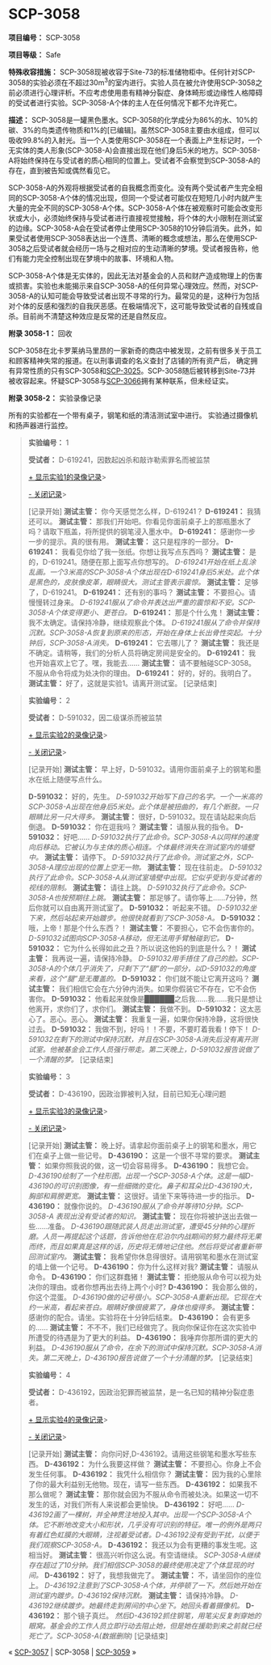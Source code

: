 # SCP-3058
                        


**项目编号：** SCP-3058

**项目等级：** Safe

**特殊收容措施：** SCP-3058现被收容于Site-73的标准储物柜中。任何针对SCP-3058的实验必须在不超过30m<sup>3</sup>的室内进行。实验人员在被允许使用SCP-3058之前必须进行心理评析。不应考虑使用患有精神分裂症、身体畸形或边缘性人格障碍的受试者进行实验。SCP-3058-A个体的主人在任何情况下都不允许死亡。

**描述：** SCP-3058是一罐黑色墨水。SCP-3058的化学成分为86%的水、10%的碳、3%的鸟类遗传物质和1%的[已编辑]。虽然SCP-3058主要由水组成，但可以吸收99.8%的入射光。当一个人类使用SCP-3058在一个表面上产生标记时，一个无实体的类人形象(SCP-3058-A)会直接出现在他们身后5米的地方。SCP-3058-A将始终保持在与受试者的质心相同的位置上。受试者不会察觉到SCP-3058-A的存在，直到被告知或偶然看见它。

SCP-3058-A的外观将根据受试者的自我概念而变化。没有两个受试者产生完全相同的SCP-3058-A个体的情况出现，但同一个受试者可能仅在短短几小时内就产生大量的完全不同的SCP-3058-A个体。SCP-3058-A个体在被观察时可能会改变形状或大小，必须始终保持与受试者进行直接视觉接触，将个体的大小限制在测试室的边缘。SCP-3058-A会在受试者停止使用SCP-3058的10分钟后消失。此外，如果受试者使用SCP-3058表达出一个连贯、清晰的概念或想法，那么在使用SCP-3058之后受试者就会经历一场与之相对应的生动清晰的梦境。受试者报告称，他们有能力完全控制出现在梦境中的故事、环境和人物。

SCP-3058-A个体是无实体的，因此无法对基金会的人员和财产造成物理上的伤害或损害。实验也未能揭示来自SCP-3058-A的任何异常心理效应。然而，对SCP-3058-A的认知可能会导致受试者出现不寻常的行为。最常见的是，这种行为包括对个体的反感和强烈的自我厌恶感。在极端情况下，这可能导致受试者的自残或自杀。目前尚不清楚这种效应是反常的还是自然反应。

**附录 3058-1：** 回收

SCP-3058在北卡罗莱纳马里昂的一家新奇的商店中被发现，之前有很多关于员工和顾客精神失常的报道。在以刑事调查的名义查封了店铺的所有资产后， 确定拥有异常性质的只有SCP-3058和[SCP-3025](/scp-3025)。SCP-3058随后被转移到Site-73并被收容起来。怀疑SCP-3058与<a shape='rect' class='newpage' href='/scp-3066'>SCP-3066</a>拥有某种联系，但未经证实。

**附录 3058-2：** 实验录像记录

所有的实验都在一个带有桌子，钢笔和纸的清洁测试室中进行。 实验通过摄像机和扬声器进行监控。


> **实验编号：** 1
> 
> **受试者：** D-619241，因数起凶杀和敲诈勒索罪名而被监禁
> 
> 
> <a shape='rect' class='collapsible-block-link' href='javascript:;'>+&#160;&#26174;&#31034;&#23454;&#39564;1&#30340;&#24405;&#20687;&#35760;&#24405;</a>> 
> 
> <a shape='rect' class='collapsible-block-link' href='javascript:;'>-&#160;&#20851;&#38381;&#35760;&#24405;</a>> 
> 
> 
> [记录开始]
**测试主管：** 你今天感觉怎么样，D-619241？
**D-619241：** 我猜还可以。
**测试主管：** 那我们开始吧。你看见你面前桌子上的那瓶墨水了吗？请取下瓶盖，将所提供的钢笔浸入墨水中。
**D-619241：** 感谢你一步一步的提示。真的很有用。
**测试主管：** 这只是程序的一部分。
**D-619241：** 我看见你给了我一张纸。你想让我写点东西吗？
**测试主管：** 是的，D-619241。随便在那上面写点你想写的。
*D-619241开始在纸上乱涂乱画。一个3米高的SCP-3058-A个体出现在D-619241身后5米处。此个体是黑色的，皮肤像皮革，眼睛很大。测试主管表示震惊。* 
**测试主管：** 足够了，D-619241。
**D-619241：** 还有别的事吗？
**测试主管：** 不要担心。请慢慢转过身来。
*D-619241服从了命令并表达出严重的震惊和不安。SCP-3058-A个体变得更小、更苍白。* 
**D-619241：** 那是个什么鬼！
**测试主管：** 我不太确定。请保持冷静，继续观察此个体。
*D-619241服从了命令并保持沉默。SCP-3058-A恢复到原来的形态，开始在身体上长出骨性突起。十分钟后，SCP-3058-A消失。* 
**D-619241：** 它去哪儿了？
**测试主管：** 我还是不确定。请稍等，我们的分析人员将确定房间是安全的。
**D-619241：** 我也开始喜欢上它了。嘿，我能去……
**测试主管：** 请不要触碰SCP-3058。不服从命令将成为处决你的理由。
**D-619241：** 好的，好的。我明白了。
**测试主管：** 好了，这就是实验1。请离开测试室。
[记录结束]
> 
> 
> 
> 
> 


> **实验编号：** 2
> 
> **受试者：** D-591032，因二级谋杀而被监禁
> 
> 
> <a shape='rect' class='collapsible-block-link' href='javascript:;'>+&#160;&#26174;&#31034;&#23454;&#39564;2&#30340;&#24405;&#20687;&#35760;&#24405;</a>> 
> 
> <a shape='rect' class='collapsible-block-link' href='javascript:;'>-&#160;&#20851;&#38381;&#35760;&#24405;</a>> 
> 
> 
> [记录开始]
**测试主管：** 早上好，D-591032。请用你面前桌子上的钢笔和墨水在纸上随便写点什么。
> 
> **D-591032：** 好的，先生。
*D-591032开始写下自己的名字。一个一米高的SCP-3058-A出现在他身后5米处。此个体是被扭曲的，有几个断肢。一只眼睛比另一只大得多。* 
**测试主管：** 很好，D-591032。现在请站起来向后倒退。
**D-591032：** 你在逗我吗？
**测试主管：** 请服从我的指令。
**D-591032：** 好吧……
*D-591032执行了此命令。SCP-3058-A以同样的速度向后移动。它被认为与主体的质心相连。个体最终消失在测试室内的墙壁中。* 
**测试主管：** 请停下。
*D-591032执行了此命令。测试室之外，SCP-3058-A理应出现的位置上空无一物。* 
**测试主管：** 现在往前走。
*D-591032执行了此命令。SCP-3058-A从测试室墙壁中出现。它似乎受到与受试者的视线的限制。* 
**测试主管：** 请往上跳。
*D-591032执行了此命令。SCP-3058-A也按预期往上跳。* 
**测试主管：** 那足够了。请你等上……7分钟，然后你就可以自由离开测试室了。
**D-591032：** 听起来不错。
*D-591032坐下来，然后站起来开始踱步。他很快就看到了SCP-3058-A。* 
**D-591032：** 哦，上帝！那是个什么东西？！
**测试主管：** 不要担心，它不会伤害你的。
*D-591032试图向SCP-3058-A移动，但无法用手臂触碰到它。* 
**D-591032：** 它为什么长得如此之丑？所以说这他妈的到底是什么？！
**测试主管：** 我再说一遍，请保持冷静。
*D-591032用手捂住了自己的脸。SCP-3058-A的个体几乎消失了，只剩下了“腿”的一部分，以D-591032的角度来看，这个“腿”是无覆盖的。* 
**D-591032：** 你们就不能让它离开这吗？
**测试主管：** 我们相信它会在六分钟内消失。如果你假装它不存在，它不会伤害你。
**D-591032：** 他看起来就像是██████之后我……我……我只是想让他离开，求你们了，求你们。
**测试主管：** 我做不到。
**D-591032：** 这太恶心了。恶心。恶心。
**测试主管：** 我重复一遍，如果你保持冷静，这将很快过去。
**D-591032：** 我做不到，好吗！！不要，不要盯着我看！停下！
*D-591032在剩下的测试中保持沉默，并且在SCP-3058-A消失后没有离开测试室。他被基金会工作人员强行带走。第二天晚上，D-591032报告说做了一个清醒的梦。* 
[记录结束]
> 
> 
> 
> 
> 


> **实验编号：** 3
> 
> **受试者：** D-436190，因政治罪被判入狱，目前已知无心理问题
> 
> 
> <a shape='rect' class='collapsible-block-link' href='javascript:;'>+&#160;&#26174;&#31034;&#23454;&#39564;3&#30340;&#24405;&#20687;&#35760;&#24405;</a>> 
> 
> <a shape='rect' class='collapsible-block-link' href='javascript:;'>-&#160;&#20851;&#38381;&#35760;&#24405;</a>> 
> 
> 
> [记录开始]
**测试主管：** 晚上好。请拿起你面前桌子上的钢笔和墨水，用它们在桌子上做一些记号。
**D-436190：** 这是一个很不寻常的要求。
**测试主管：** 如果你照我说的做，这一切会容易得多。
**D-436190：** 我想它会。
*D-436190绘制了一个柱形图。出现一个SCP-3058-A个体。这是一幅D-436190的可识别图像，有一些细微的变化。鼻子和耳朵比D-436190大，胸部和肩膀更宽。* 
**测试主管：** 这很好。请坐下来等待进一步的指示。
**D-436190：** 就像你说的。
*D-436190服从了命令并等待10分钟。SCP-3058-A 表现出没有受试者的知识。* 
**测试主管：** 现在你将被护送出去做一些……准备。
*D-436190跟随武装人员走出测试室，遭受45分钟的心理折磨。人员一再提起这个话题，告诉他他在尼泊尔内战期间的努力最终将无果而终，而且如果真是这样的话，历史将无情地记住他。然后将受试者重新带回测试室内。* 
**测试主管：** 我希望你休息得很好。请用钢笔和墨水在测试室的墙上做一个记号。
**D-436190：** 你为什么这样对我?
**测试主管：** 请服从命令。
**D-436190：** 你们这群蠢猪！
**测试主管：** 拒绝服从命令可以视为处决你的理由。或者你想再出去待上两个小时?
**D-436190：** 我会那么做的，你这个混蛋。
*D-436190做的记号很小。SCP-3058-A重新出现。它现在大约一米高，看起来苍白。眼睛好像很疲累了，身体也瘦得多。* 
**测试主管：** 感谢你的配合。请坐。实验将在十分钟后结束。
**D-436190：** 会有更多的……
**测试主管：** 不不不，我们已经做完了。我向你保证你在这次实验中所遭受的待遇是为了更大的利益。
**D-436190：** 我唾弃你那所谓的更大的利益。
*D-436190服从了命令，在余下的测试中保持沉默。SCP-3058-A消失。第二天晚上，D-436190报告说做了一个十分清醒的梦。* 
[记录结束]
> 
> 
> 
> 
> 


> **实验编号：** 4
> 
> **受试者：** D-436192，因政治犯罪而被监禁，是一名已知的精神分裂症患者。
> 
> 
> <a shape='rect' class='collapsible-block-link' href='javascript:;'>+&#160;&#26174;&#31034;&#23454;&#39564;4&#30340;&#24405;&#20687;&#35760;&#24405;</a>> 
> 
> <a shape='rect' class='collapsible-block-link' href='javascript:;'>-&#160;&#20851;&#38381;&#35760;&#24405;</a>> 
> 
> 
> [记录开始]
**测试主管：** 向你问好,D-436192。请用这些钢笔和墨水写些东西。
**D-436192：** 为什么我要这样做？
**测试主管：** 不要担心。你身上不会发生任何事。
**D-436192：** 我凭什么相信你？
**测试主管：** 因为我的心里除了你的最大利益别无他物。现在，请写一些东西。
**D-436192：** 如果我不那么做呢？
**测试主管：** 那你就会因为不服从命令而被处决。如果这一切不发生的话，对我们所有人来说都会更愉快。
**D-436192：** 好吧……
*D-436192画了一棵树，并全神贯注地投入其中。出现一个SCP-3058-A个体。它不断地改变大小和形状，几乎没有可识别的特征。唯一的例外是两只有着红色虹膜的大眼睛，注视着受试者。D-436192没有受到干扰，以便于我们观察SCP-3058-A。* 
**D-436192：** 我还以为会有更糟的事发生呢。这相当好。
**测试主管：** 很高兴听你这么说。有空请继续。
*SCP-3058-A继续存在超过了10分钟。我们相信SCP-3058的最终使用决定了个体显现的时间。* 
**D-436192：** 好了，我想我做完了。
**测试主管：** 不，请坐回你的座位上。
*D-436192注意到了SCP-3058-A个体，并停顿了一下。然后她开始在测试室内踱步。D-436192保持沉默。* 
**测试主管：** 请保持冷静。
*D-436192继续踱步。她最终走到房间的中心坐下。她回头看着摄像机。* 
**D-436192：** 那个镜子真烂。
*然后D-436192抓住钢笔，用笔尖反复刺穿她的眼窝。基金会的工作人员立即行动去阻止她，但是她在援助到来之前就已经死亡了。SCP-3058-A(数据删除)* 
[记录结束]
> 
> 
> 
> 
> 



« [SCP-3057](/scp-3057) | SCP-3058 | <a shape='rect' class='newpage' href='/scp-3059'>SCP-3059</a> »





                    